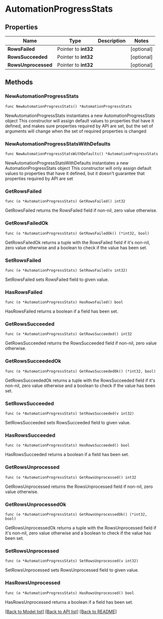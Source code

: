 # AutomationProgressStats

## Properties

Name | Type | Description | Notes
------------ | ------------- | ------------- | -------------
**RowsFailed** | Pointer to **int32** |  | [optional] 
**RowsSucceeded** | Pointer to **int32** |  | [optional] 
**RowsUnprocessed** | Pointer to **int32** |  | [optional] 

## Methods

### NewAutomationProgressStats

`func NewAutomationProgressStats() *AutomationProgressStats`

NewAutomationProgressStats instantiates a new AutomationProgressStats object
This constructor will assign default values to properties that have it defined,
and makes sure properties required by API are set, but the set of arguments
will change when the set of required properties is changed

### NewAutomationProgressStatsWithDefaults

`func NewAutomationProgressStatsWithDefaults() *AutomationProgressStats`

NewAutomationProgressStatsWithDefaults instantiates a new AutomationProgressStats object
This constructor will only assign default values to properties that have it defined,
but it doesn't guarantee that properties required by API are set

### GetRowsFailed

`func (o *AutomationProgressStats) GetRowsFailed() int32`

GetRowsFailed returns the RowsFailed field if non-nil, zero value otherwise.

### GetRowsFailedOk

`func (o *AutomationProgressStats) GetRowsFailedOk() (*int32, bool)`

GetRowsFailedOk returns a tuple with the RowsFailed field if it's non-nil, zero value otherwise
and a boolean to check if the value has been set.

### SetRowsFailed

`func (o *AutomationProgressStats) SetRowsFailed(v int32)`

SetRowsFailed sets RowsFailed field to given value.

### HasRowsFailed

`func (o *AutomationProgressStats) HasRowsFailed() bool`

HasRowsFailed returns a boolean if a field has been set.

### GetRowsSucceeded

`func (o *AutomationProgressStats) GetRowsSucceeded() int32`

GetRowsSucceeded returns the RowsSucceeded field if non-nil, zero value otherwise.

### GetRowsSucceededOk

`func (o *AutomationProgressStats) GetRowsSucceededOk() (*int32, bool)`

GetRowsSucceededOk returns a tuple with the RowsSucceeded field if it's non-nil, zero value otherwise
and a boolean to check if the value has been set.

### SetRowsSucceeded

`func (o *AutomationProgressStats) SetRowsSucceeded(v int32)`

SetRowsSucceeded sets RowsSucceeded field to given value.

### HasRowsSucceeded

`func (o *AutomationProgressStats) HasRowsSucceeded() bool`

HasRowsSucceeded returns a boolean if a field has been set.

### GetRowsUnprocessed

`func (o *AutomationProgressStats) GetRowsUnprocessed() int32`

GetRowsUnprocessed returns the RowsUnprocessed field if non-nil, zero value otherwise.

### GetRowsUnprocessedOk

`func (o *AutomationProgressStats) GetRowsUnprocessedOk() (*int32, bool)`

GetRowsUnprocessedOk returns a tuple with the RowsUnprocessed field if it's non-nil, zero value otherwise
and a boolean to check if the value has been set.

### SetRowsUnprocessed

`func (o *AutomationProgressStats) SetRowsUnprocessed(v int32)`

SetRowsUnprocessed sets RowsUnprocessed field to given value.

### HasRowsUnprocessed

`func (o *AutomationProgressStats) HasRowsUnprocessed() bool`

HasRowsUnprocessed returns a boolean if a field has been set.


[[Back to Model list]](../README.md#documentation-for-models) [[Back to API list]](../README.md#documentation-for-api-endpoints) [[Back to README]](../README.md)


